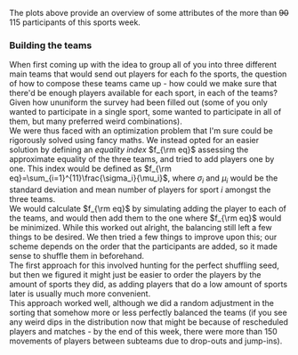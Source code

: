 
The plots above provide an overview of some attributes of the more than ~~90~~ 115 participants of this sports week.

### Building the teams

When first coming up with the idea to group all of you into three different main teams that would send out players for each fo the sports, the question of how to compose these teams came up - how could we make sure that there'd be enough players available for each sport, in each of the teams? Given how ununiform the survey had been filled out (some of you only wanted to participate in a single sport, some wanted to participate in all of them, but many preferred weird combinations).\
We were thus faced with an optimization problem that I'm sure could be rigorously solved using fancy maths. We instead opted for an easier solution by defining an *equality index* $f_{\rm eq}$ assessing the approximate equality of the three teams, and tried to add players one by one. This index would be defined as $f_{\rm eq}=\sum_{i=1}^{11}\frac{\sigma_i}{\mu_i}$, where $\sigma_i$ and $\mu_i$ would be the standard deviation and mean number of players for sport $i$ amongst the three teams.\
We would calculate $f_{\rm eq}$ by simulating adding the player to each of the teams, and would then add them to the one where $f_{\rm eq}$ would be minimized. While this worked out alright, the balancing still left a few things to be desired. We then tried a few things to improve upon this; our scheme depends on the order that the participants are added, so it made sense to shuffle them in beforehand.\
The first approach for this involved hunting for the perfect shuffling seed, but then we figured it might just be easier to order the players by the amount of sports they did, as adding players that do a low amount of sports later is usually much more convenient.\
This approach worked well, although we did a random adjustment in the sorting that somehow more or less perfectly balanced the teams (if you see any weird dips in the distribution now that might be because of rescheduled players and matches - by the end of this week, there were more than 150 movements of players between subteams due to drop-outs and jump-ins).
